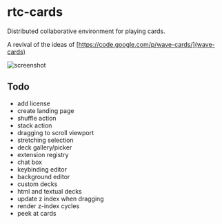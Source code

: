# rtc-cards

Distributed collaborative environment for playing cards.

A revival of the ideas of [https://code.google.com/p/wave-cards/](wave-cards)

![screenshot](http://celehner.com/rtc-cards/static/screenshot.png)

## Todo

- add license
- create landing page
- shuffle action
- stack action
- dragging to scroll viewport
- stretching selection
- deck gallery/picker
- extension registry
- chat box
- keybinding editor
- background editor
- custom decks
- html and textual decks
- update z index when dragging
- render z-index cycles
- peek at cards
